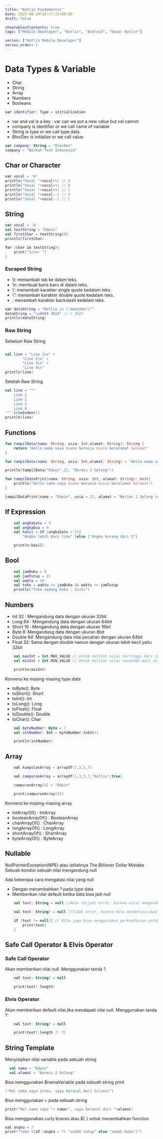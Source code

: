 ```yaml
---
title: "Kotlin Fundamental"
date: 2023-08-24T10:17:22+08:00
draft: false

showtableofcontents: true
tags: ["Mobile Developer", "Kotlin", "Android", "Dasar Kotlin"]

series: ["Kotlin Mobile Developer"]
series_order: 1
---
```


# Data Types & Variable

- Char
- String
- Array
- Numbers
- Booleans

```kotlin {linenos=table,linenostart=1}
var identifier: Type = initialization
```

- var and val is a key : var can we put a new value but val cannot
- company is identifier or we call name of variable
- String is type or we call type data
- BlocDev is initialize or we call value

```kotlin {linenos=table,linenostart=1}
var company: String = "BlocDev"
company = "Berkah Tech Indonesia"
```

## Char or Character

```kotlin {linenos=table,linenostart=1}
var vocal = 'A'
println("Voval "+vocal++) // A
println("Voval "+vocal++) // B
println("Voval "+vocal++) // C
println("Voval "+vocal--) // D
println("Voval "+vocal--) // C
```

## String

```kotlin {linenos=table,linenostart=1}
var vocal = 'A'
val textString = "Edwin"
val firstChar = textString[0]
println(firstChar)

for (char in textString){
    print("$char ")
}
```

### Escaped String

- \t: menambah tab ke dalam teks.
- \n: membuat baris baru di dalam teks.
- \’: menambah karakter single quote kedalam teks.
- \”: menambah karakter double quote kedalam teks.
- \: menambah karakter backslash kedalam teks.

```kotlin {linenos=table,linenostart=1}
var dataString = "Kotlin is \"awesome!\""
dataString = "\u00A9 2023" // © 2023
println(dataString)
```

### Raw String

Sebelum Raw String

```kotlin {linenos=table,linenostart=1}

val line = "Line 1\n" +
        "Line 2\n" +
        "Line 3\n" +
        "Line 4\n"
println(line)
```

Setelah Raw String

```kotlin {linenos=table,linenostart=1}
val line = """
    Line 1
    Line 2
    Line 3
    Line 4
""".trimIndent()
println(line)
```

## Functions

```kotlin {linenos=table,linenostart=1}
fun tampilData(nama: String, usia: Int,alamat: String): String {
    return "Hello nama saya $nama berusia $usia beralamat $alamat"
}

fun tampilData(nama: String, usia: Int,alamat: String) = "Hello nama saya $nama berusia $usia beralamat $alamat"

println(tampilData("Edwin",21, "Bermis 2 Selong"))
```

```kotlin {linenos=table,linenostart=1}
fun tampilDataPrint(nama: String, usia: Int, alamat: String): Unit{
    println("Hello nama saya $nama berusia $usia beralamat $alamat")
}

tampilDataPrint(nama = "Edwin", usia = 21, alamat = "Berims 2 Selong cuy")
```

## If Expression

```kotlin {linenos=table,linenostart=1}
    val angkaSatu = 4
    val angkaDua = 9
    val hasil = if (angkaSatu > 5){
        "Angka lebih dari lima" }else {"Angka kurang dari 5"}

    println(hasil)
```

## Bool

```kotlin {linenos=table,linenostart=1}
    val jamBuka = 9
    val jamTutup = 15
    val waktu = 16
    val toko = waktu >= jamBuka && waktu <= jamTutup
    println("Toko sedang buka : $toko")
```

## Numbers

- Int 32 : Mengandung data dengan ukuran 32bit
- Long 64 : Mengandung data dengan ukuran 64bit
- Short 16 : Mengandung data dengan ukuran 16bit
- Byte 8: Mengandung data dengan ukuran 8bit
- Double 64: Mengandung data nilai pecahan dengan ukuran 64bit
- Float 32: Sama dengan double namun dengan ukuran lebih kecil yaitu 32bit

```kotlin {linenos=table,linenostart=1}
    val maxInt = Int.MAX_VALUE // Untuk melihat nilai tertinggi dari int
    val minInt = Int.MIN_VALUE // Untuk melihat nilai terendah dari int

    println(minInt)
```

Konversi ke masing-masing type data

- toByte(): Byte
- toShort(): Short
- toInt(): Int
- toLong(): Long
- toFloat(): Float
- toDouble(): Double
- toChar(): Char

```kotlin {linenos=table,linenostart=1}
    val byteNumber: Byte = 7
    val intNumber: Int = byteNumber.toInt()

    println(intNumber)
```

## Array

```kotlin {linenos=table,linenostart=1}
    val kumpulanArray = arrayOf(1,3,5,7)

    val campuranArray = arrayOf(1,3,5,7,"Kotlin",true)

    campuranArray[4] = "Edwin"

    print(campuranArray[4])
```

Konversi ke masing-masing array

- intArrayOf() : IntArray
- booleanArrayOf() : BooleanArray
- charArrayOf() : CharArray
- longArrayOf() : LongArray
- shortArrayOf() : ShortArray
- byteArrayOf() : ByteArray

## Nullable

NullPointerException(NPE) atau istilahnya The Billioner Dollar Mistake Sebuah
kondisi sebuah nilai mengandung null

Ada beberapa cara mengatasi nilai yang null

- Dengan menambahkan ? pada type data
- Memberikan nilai default ketika data bisa jadi null

```kotlin {linenos=table,linenostart=1}
    val text: String = null //Akan terjadi error, karena nilai mengandung null

    val text: String? = null //Tidak error, karena kita mendefinisikan nilai itu boleh null

    if (text != null){ // Kita juga bisa menggunakan perkondisian untuk mengatasi nilai null
        print(text)
    }
```

## Safe Call Operator & Elvis Operator

### Safe Call Operator

Akan memberikan nilai null. Menggunakan tanda ?.

```kotlin {linenos=table,linenostart=1}
    val text: String? = null

    print(text?.length)
```

### Elvis Operator

Akan memberikan default nilai jika mendapati nilai null. Menggunakan tanda ?:

```kotlin {linenos=table,linenostart=1}
    val text: String? = null

    print(text?.length ?: 7)
```

## String Template

Menyisipkan nilai variable pada sebuah string

```kotlin {linenos=table,linenostart=1}
  val nama = "Edwin"
  val alamat = "Bermis 2 Selong"
```

Bisa menggunakan $namaVariable pada sebuah string print

```kotlin {linenos=table,linenostart=1}
("Hal nama saya $nama, saya berasal dari $alamat")
```

Bisa menggunakan + pada sebuah string

```kotlin {linenos=table,linenostart=1}
print("Hal nama saya "+ nama+", saya berasal dari "+alamat)
```

Bisa menggunakan curly braces atau ${ } untuk menambahkan function

```kotlin {linenos=table,linenostart=1}
val angka = 7
print("toko ${if (angka > 7) "sudah tutup" else "sudah buka"}")
```
